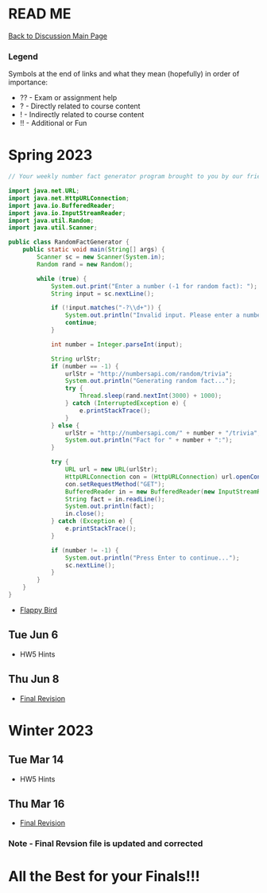 # READ ME
[Back to Discussion Main Page](https://github.com/TejasViswa/PIC20A_Disc)
### Legend
Symbols at the end of links and what they mean (hopefully) in order of importance:
- ?? - Exam or assignment help
- ? - Directly related to course content
- ! - Indirectly related to course content
- !! - Additional or Fun

# Spring 2023
```java
// Your weekly number fact generator program brought to you by our friend ChatGPT

import java.net.URL;
import java.net.HttpURLConnection;
import java.io.BufferedReader;
import java.io.InputStreamReader;
import java.util.Random;
import java.util.Scanner;

public class RandomFactGenerator {
    public static void main(String[] args) {
        Scanner sc = new Scanner(System.in);
        Random rand = new Random();

        while (true) {
            System.out.print("Enter a number (-1 for random fact): ");
            String input = sc.nextLine();

            if (!input.matches("-?\\d+")) {
                System.out.println("Invalid input. Please enter a number or -1 for random fact.");
                continue;
            }

            int number = Integer.parseInt(input);

            String urlStr;
            if (number == -1) {
                urlStr = "http://numbersapi.com/random/trivia";
                System.out.println("Generating random fact...");
                try {
                    Thread.sleep(rand.nextInt(3000) + 1000);
                } catch (InterruptedException e) {
                    e.printStackTrace();
                }
            } else {
                urlStr = "http://numbersapi.com/" + number + "/trivia";
                System.out.println("Fact for " + number + ":");
            }

            try {
                URL url = new URL(urlStr);
                HttpURLConnection con = (HttpURLConnection) url.openConnection();
                con.setRequestMethod("GET");
                BufferedReader in = new BufferedReader(new InputStreamReader(con.getInputStream()));
                String fact = in.readLine();
                System.out.println(fact);
                in.close();
            } catch (Exception e) {
                e.printStackTrace();
            }

            if (number != -1) {
                System.out.println("Press Enter to continue...");
                sc.nextLine();
            }
        }
    }
}

```

- [Flappy Bird](https://github.com/TejasViswa/PIC20A_Disc/tree/main/FlappyBird)

## Tue Jun 6
- HW5 Hints

## Thu Jun 8
- [Final Revision](Final_Revision.md)

# Winter 2023
## Tue Mar 14
- HW5 Hints

## Thu Mar 16
- [Final Revision](Final_Revision.md)
### Note - Final Revsion file is updated and corrected
# All the Best for your Finals!!!
